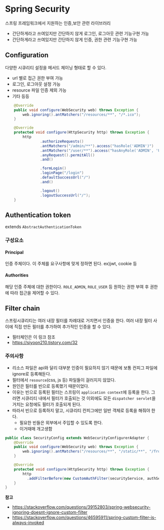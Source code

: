 # Spring Security

스프링 프레임워크에서 지원하는 인증,보안 관련 라이브러리

* 간단하게라고 쓰여있지만 간단하지 않게 로그인, 로그아웃 관련 기능구현 가능
* 간단하게라고 쓰여있지만 간단하지 않게 인증, 권한 관련 기능구현 가능

## Configuration

다양한 시큐리티 설정을 메서드 체이닝 형태로 할 수 있다.

- url 별로 접근 권한 부여 가능
- 로그인, 로그아웃 설정 가능
- resource 파일 인증 제외 가능
- 기타 등등

```java
    @Override
    public void configure(WebSecurity web) throws Exception {
        web.ignoring().antMatchers("/resources/**", "/*.ico");
    }

    @Override
    protected void configure(HttpSecurity http) throws Exception {
        http
                .authorizeRequests()
                .antMatchers("/admin/**").access("hasRole('ADMIN')")
                .antMatchers("/user/**").access("hasAnyRole('ADMIN', 'USER')")
                .anyRequest().permitAll()
                .and()

                .formLogin()
                .loginPage("/login")
                .defaultSuccessUrl("/")
                .and()

                .logout()
                .logoutSuccessUrl("/");
    }
```

## Authentication token

extends `AbstractAuthenticationToken`

### 구성요소

#### Principal

인증 주체이다. 이 주체를 요구사항에 맞게 정하면 된다. ex)jwt, cookie 등

#### Authorities

해당 인증 주체에 대한 권한이다. `ROLE_ADMIN`, `ROLE_USER` 등 원하는 권한 부여 후 권한에 따라 접근을 제어할 수 있다.

## Filter chain

스프링시큐리티는 여러 내장 필터를 차례대로 거치면서 인증을 한다. 여러 내장 필터 사이에 직접 만든 필터를 추가하여 추가적인 인증을 할 수 있다.

* 필터체인은 이 링크 참조
* https://siyoon210.tistory.com/32

### 주의사항

* 리소스 파일은 api와 달리 대부분 인증이 필요하지 않기 때문에 보통 컨피그 파일에 ignore로 등록해둔다.
* 필터에서 `resource`(css, js 등) 파일들이 걸러지지 않았다.
* 원인은 필터를 빈으로 등록했기 때문이었다.
* 이유는 빈으로 등록된 필터는 스프링이 `application context`에 등록을 한다. 그러면 시큐리티 내에서 필터가 호출되는 것 이외에도 모든 `dispatcher servlet`을 거치는 요청에도 필터가 호출되게 된다.
* 따라서 빈으로 등록하지 말고, 시큐리티 컨피그에만 일반 객체로 등록을 해줘야 한다.
  * 필요한 빈들은 외부에서 주입할 수 있도록 한다.
  * 이거때매 개고생함

```java
public class SecurityConfig extends WebSecurityConfigurerAdapter {
    @Override
    public void configure(WebSecurity web) throws Exception {
        web.ignoring().antMatchers("/resources/**", "/static/**", "/front/**", "/*.ico");
    }

    @Override
    protected void configure(HttpSecurity http) throws Exception {
        http
          .addFilterBefore(new CustomAuthFilter(securityService, authService), BasicAuthenticationFilter.class);
    }
}
```

**참고**

* https://stackoverflow.com/questions/39152803/spring-websecurity-ignoring-doesnt-ignore-custom-filter
* https://stackoverflow.com/questions/46595911/spring-custom-filter-is-always-invoked
